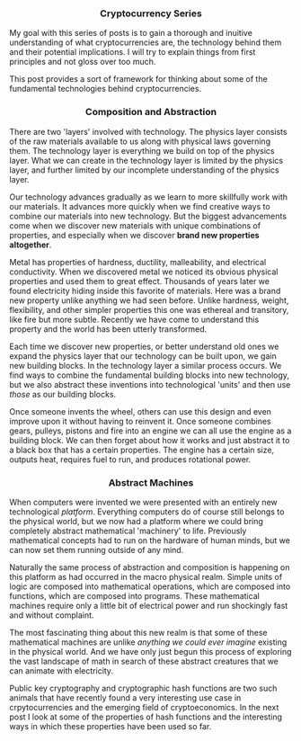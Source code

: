 <center><h3>Cryptocurrency Series</h3></center>

My goal with this series of posts is to gain a thorough and inuitive understanding of what cryptocurrencies are, the technology behind them and their potential implications. I will try to explain things from first principles and not gloss over too much.

This post provides a sort of framework for thinking about some of the fundamental technologies behind cryptocurrencies.

<center><h3>Composition and Abstraction</h3></center>

There are two 'layers' involved with technology. The physics layer consists of the raw materials available to us along with physical laws governing them. The technology layer is everything we build on top of the physics layer. What we can create in the technology layer is limited by the physics layer, and further limited by our incomplete understanding of the physics layer.

Our technology advances gradually as we learn to more skillfully work with our materials. It advances more quickly when we find creative ways to combine our materials into new technology. But the biggest advancements come when we discover new materials with unique combinations of properties, and especially when we discover **brand new properties altogether**.

Metal has properties of hardness, ductility, malleability, and electrical conductivity. When we discovered metal we noticed its obvious physical properties and used them to great effect. Thousands of years later we found electricity hiding inside this favorite of materials. Here was a brand new property unlike anything we had seen before. Unlike hardness, weight, flexibility, and other simpler properties this one was ethereal and transitory, like fire but more subtle. Recently we have come to understand this property and the world has been utterly transformed.

Each time we discover new properties, or better understand old ones we expand the physics layer that our technology can be built upon, we gain new building blocks. In the technology layer a similar process occurs. We find ways to combine the fundamental building blocks into new technology, but we also abstract these inventions into technological 'units' and then use *those* as our building blocks.

Once someone invents the wheel, others can use this design and even improve upon it without having to reinvent it. Once someone combines gears, pulleys, pistons and fire into an engine we can all use the engine as a building block. We can then forget about how it works and just abstract it to a black box that has a certain properties. The engine has a certain size, outputs heat, requires fuel to run, and produces rotational power.

<center><h3>Abstract Machines</h3></center>

When computers were invented we were presented with an entirely new technological *platform*. Everything computers do of course still belongs to the physical world, but we now had a platform where we could bring completely abstract mathematical 'machinery' to life. Previously mathematical concepts had to run on the hardware of human minds, but we can now set them running outside of any mind.

Naturally the same process of abstraction and composition is happening on this platform as had occurred in the macro physical realm. Simple units of logic are composed into mathematical operations, which are composed into functions, which are composed into programs. These mathematical machines require only a little bit of electrical power and run shockingly fast and without complaint.

The most fascinating thing about this new realm is that some of these mathematical machines are unlike *anything we could ever imagine* existing in the physical world. And we have only just begun this process of exploring the vast landscape of math in search of these abstract creatures that we can animate with electricity.

Public key cryptography and cryptographic hash functions are two such animals that have recently found a very interesting use case in crpytocurrencies and the emerging field of cryptoeconomics. In the next post I look at some of the properties of hash functions and the interesting ways in which these properties have been used so far.
